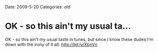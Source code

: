 Date: 2009-5-20
Categories: old

# OK - so this ain't my usual ta...

OK - so this ain't my usual taste in tunes, but since I know these dudes I'm down with the irony of it all:  <a href="http://bit.ly/XbnVn" rel="nofollow">http://bit.ly/XbnVn</a>
